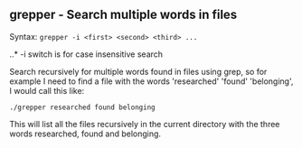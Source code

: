 grepper - Search multiple words in files
---------------------------

Syntax: `grepper -i <first> <second> <third> ...`

..*   -i switch is for case insensitive search

Search recursively for multiple words found in files using grep, so for example I need to find a file with the words 'researched' 'found' 'belonging', I would call this like:

`./grepper researched found belonging`

This will list all the files recursively in the current directory with the three words researched, found and belonging.
